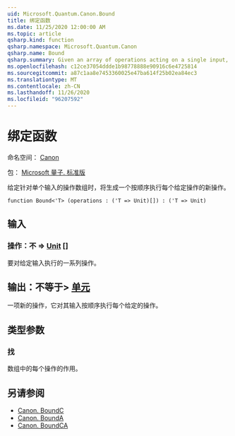 ```yaml
---
uid: Microsoft.Quantum.Canon.Bound
title: 绑定函数
ms.date: 11/25/2020 12:00:00 AM
ms.topic: article
qsharp.kind: function
qsharp.namespace: Microsoft.Quantum.Canon
qsharp.name: Bound
qsharp.summary: Given an array of operations acting on a single input, produces a new operation that performs each given operation in sequence.
ms.openlocfilehash: c12ce37054ddde1b98778888e90916c6e4725814
ms.sourcegitcommit: a87c1aa8e7453360025e47ba614f25b02ea84ec3
ms.translationtype: MT
ms.contentlocale: zh-CN
ms.lasthandoff: 11/26/2020
ms.locfileid: "96207592"
---
```

# <a name="bound-function"></a>绑定函数

命名空间： [Canon](xref:Microsoft.Quantum.Canon)

包： [Microsoft 量子. 标准版](https://nuget.org/packages/Microsoft.Quantum.Standard)


给定针对单个输入的操作数组时，将生成一个按顺序执行每个给定操作的新操作。

```qsharp
function Bound<'T> (operations : ('T => Unit)[]) : ('T => Unit)
```


## <a name="input"></a>输入

### <a name="operations--t--unit-"></a>操作：不 => [Unit](xref:microsoft.quantum.lang-ref.unit) []

要对给定输入执行的一系列操作。



## <a name="output--t--unit"></a>输出：不等于> [单元](xref:microsoft.quantum.lang-ref.unit) 

一项新的操作，它对其输入按顺序执行每个给定的操作。

## <a name="type-parameters"></a>类型参数

### <a name="t"></a>找

数组中的每个操作的作用。

## <a name="see-also"></a>另请参阅

- [Canon. BoundC](xref:Microsoft.Quantum.Canon.BoundC)
- [Canon. BoundA](xref:Microsoft.Quantum.Canon.BoundA)
- [Canon. BoundCA](xref:Microsoft.Quantum.Canon.BoundCA)